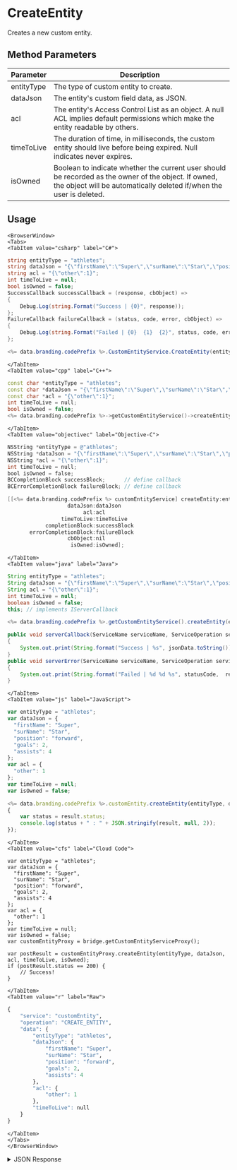 # CreateEntity

Creates a new custom entity.

<PartialServop service_name="customEntity" operation_name="CREATE_ENTITY" />

## Method Parameters
Parameter | Description
--------- | -----------
entityType | The type of custom entity to create. 
dataJson | The entity's custom field data, as JSON. 
acl | The entity's Access Control List as an object. A null ACL implies default permissions which make the entity readable by others. 
timeToLive | The duration of time, in milliseconds, the custom entity should live before being expired. Null indicates never expires. 
isOwned | Boolean to indicate whether the current user should be recorded as the owner of the object. If owned, the object will be automatically deleted if/when the user is deleted.

## Usage

```mdx-code-block
<BrowserWindow>
<Tabs>
<TabItem value="csharp" label="C#">
```

```csharp
string entityType = "athletes";
string dataJson = "{\"firstName\":\"Super\",\"surName\":\"Star\",\"position\":\"forward\",\"goals\":2,\"assists\":4}";
string acl = "{\"other\":1}";
int timeToLive = null;
bool isOwned = false;
SuccessCallback successCallback = (response, cbObject) =>
{
    Debug.Log(string.Format("Success | {0}", response));
};
FailureCallback failureCallback = (status, code, error, cbObject) =>
{
    Debug.Log(string.Format("Failed | {0}  {1}  {2}", status, code, error));
};

<%= data.branding.codePrefix %>.CustomEntityService.CreateEntity(entityType, dataJson, acl, timeToLive, isOwned, successCallback, failureCallback);
```

```mdx-code-block
</TabItem>
<TabItem value="cpp" label="C++">
```

```cpp
const char *entityType = "athletes";
const char *dataJson = "{\"firstName\":\"Super\",\"surName\":\"Star\",\"position\":\"forward\",\"goals\":2,\"assists\":4}";
const char *acl = "{\"other\":1}";
int timeToLive = null;
bool isOwned = false;
<%= data.branding.codePrefix %>->getCustomEntityService()->createEntity(entityType, dataJson, acl, timeToLive, isOwned, this);
```

```mdx-code-block
</TabItem>
<TabItem value="objectivec" label="Objective-C">
```

```objectivec
NSString *entityType = @"athletes";
NSString *dataJson = "{\"firstName\":\"Super\",\"surName\":\"Star\",\"position\":\"forward\",\"goals\":2,\"assists\":4}";
NSString *acl = "{\"other\":1}";
int timeToLive = null;
bool isOwned = false;
BCCompletionBlock successBlock;      // define callback
BCErrorCompletionBlock failureBlock; // define callback

[[<%= data.branding.codePrefix %> customEntityService] createEntity:entityType
                   dataJson:dataJson
                        acl:acl
                 timeToLive:timeToLive
            completionBlock:successBlock
       errorCompletionBlock:failureBlock
                   cbObject:nil
                    isOwned:isOwned];
```

```mdx-code-block
</TabItem>
<TabItem value="java" label="Java">
```

```java
String entityType = "athletes";
String dataJson = "{\"firstName\":\"Super\",\"surName\":\"Star\",\"position\":\"forward\",\"goals\":2,\"assists\":4}";
String acl = "{\"other\":1}";
int timeToLive = null;
boolean isOwned = false;
this; // implements IServerCallback

<%= data.branding.codePrefix %>.getCustomEntityService().createEntity(entityType, dataJson, acl, timeToLive, isOwned, this);

public void serverCallback(ServiceName serviceName, ServiceOperation serviceOperation, JSONObject jsonData)
{
    System.out.print(String.format("Success | %s", jsonData.toString()));
}
public void serverError(ServiceName serviceName, ServiceOperation serviceOperation, int statusCode, int reasonCode, String jsonError)
{
    System.out.print(String.format("Failed | %d %d %s", statusCode,  reasonCode, jsonError.toString()));
}
```

```mdx-code-block
</TabItem>
<TabItem value="js" label="JavaScript">
```

```javascript
var entityType = "athletes";
var dataJson = {
  "firstName": "Super",
  "surName": "Star",
  "position": "forward",
  "goals": 2,
  "assists": 4
};
var acl = {
  "other": 1
};
var timeToLive = null;
var isOwned = false;

<%= data.branding.codePrefix %>.customEntity.createEntity(entityType, dataJson, acl, timeToLive, isOwned, result =>
{
    var status = result.status;
    console.log(status + " : " + JSON.stringify(result, null, 2));
});
```

```mdx-code-block
</TabItem>
<TabItem value="cfs" label="Cloud Code">
```

```cfscript
var entityType = "athletes";
var dataJson = {
  "firstName": "Super",
  "surName": "Star",
  "position": "forward",
  "goals": 2,
  "assists": 4
};
var acl = {
  "other": 1
};
var timeToLive = null;
var isOwned = false;
var customEntityProxy = bridge.getCustomEntityServiceProxy();

var postResult = customEntityProxy.createEntity(entityType, dataJson, acl, timeToLive, isOwned);
if (postResult.status == 200) {
    // Success!
}
```

```mdx-code-block
</TabItem>
<TabItem value="r" label="Raw">
```

```r
{
	"service": "customEntity",
	"operation": "CREATE_ENTITY",
	"data": {
		"entityType": "athletes",
		"dataJson": {
			"firstName": "Super",
			"surName": "Star",
			"position": "forward",
			"goals": 2,
			"assists": 4
		},
		"acl": {
			"other": 1
		},
		"timeToLive": null
	}
}
```

```mdx-code-block
</TabItem>
</Tabs>
</BrowserWindow>
```

<details>
<summary>JSON Response</summary>

```json
{
  "status": 200,
  "data": {
    "entityId": "8469e360-0b24-4c87-xxxx-89fd0e3ee436",
    "version": 1,
    "acl": {
      "other": 1
    },
    "ownerId": null,
    "expiresAt": null,
    "timeToLive": null,
    "createdAt": 1573532801958,
    "updatedAt": 1573532801958
  }
}
```
</details>

